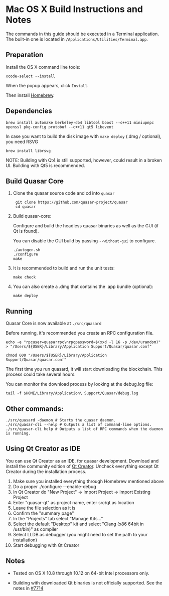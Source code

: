 Mac OS X Build Instructions and Notes
====================================
The commands in this guide should be executed in a Terminal application.
The built-in one is located in `/Applications/Utilities/Terminal.app`.

Preparation
-----------
Install the OS X command line tools:

`xcode-select --install`

When the popup appears, click `Install`.

Then install [Homebrew](http://brew.sh).

Dependencies
----------------------

    brew install automake berkeley-db4 libtool boost --c++11 miniupnpc openssl pkg-config protobuf --c++11 qt5 libevent

In case you want to build the disk image with `make deploy` (.dmg / optional), you need RSVG

    brew install librsvg

NOTE: Building with Qt4 is still supported, however, could result in a broken UI. Building with Qt5 is recommended.

Build Quasar Core
------------------------

1. Clone the quasar source code and cd into `quasar`

        git clone https://github.com/quasar-project/quasar
        cd quasar

2.  Build quasar-core:

    Configure and build the headless quasar binaries as well as the GUI (if Qt is found).

    You can disable the GUI build by passing `--without-gui` to configure.

        ./autogen.sh
        ./configure
        make

3.  It is recommended to build and run the unit tests:

        make check

4.  You can also create a .dmg that contains the .app bundle (optional):

        make deploy

Running
-------

Quasar Core is now available at `./src/quasard`

Before running, it's recommended you create an RPC configuration file.

    echo -e "rpcuser=quasarrpc\nrpcpassword=$(xxd -l 16 -p /dev/urandom)" > "/Users/${USER}/Library/Application Support/Quasar/quasar.conf"

    chmod 600 "/Users/${USER}/Library/Application Support/Quasar/quasar.conf"

The first time you run quasard, it will start downloading the blockchain. This process could take several hours.

You can monitor the download process by looking at the debug.log file:

    tail -f $HOME/Library/Application\ Support/Quasar/debug.log

Other commands:
-------

    ./src/quasard -daemon # Starts the quasar daemon.
    ./src/quasar-cli --help # Outputs a list of command-line options.
    ./src/quasar-cli help # Outputs a list of RPC commands when the daemon is running.

Using Qt Creator as IDE
------------------------
You can use Qt Creator as an IDE, for quasar development.
Download and install the community edition of [Qt Creator](https://www.qt.io/download/).
Uncheck everything except Qt Creator during the installation process.

1. Make sure you installed everything through Homebrew mentioned above
2. Do a proper ./configure --enable-debug
3. In Qt Creator do "New Project" -> Import Project -> Import Existing Project
4. Enter "quasar-qt" as project name, enter src/qt as location
5. Leave the file selection as it is
6. Confirm the "summary page"
7. In the "Projects" tab select "Manage Kits..."
8. Select the default "Desktop" kit and select "Clang (x86 64bit in /usr/bin)" as compiler
9. Select LLDB as debugger (you might need to set the path to your installation)
10. Start debugging with Qt Creator

Notes
-----

* Tested on OS X 10.8 through 10.12 on 64-bit Intel processors only.

* Building with downloaded Qt binaries is not officially supported. See the notes in [#7714](https://github.com/bitcoin/bitcoin/issues/7714)
